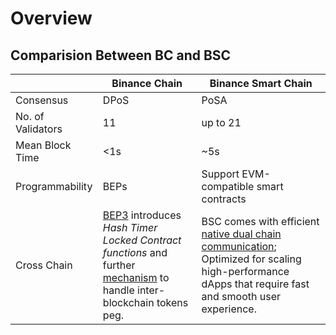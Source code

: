 # Overview

## Comparision Between BC and BSC

|                   | Binance Chain | Binance Smart Chain                    |
| ----------------- | ------------- | -------------------------------------- |
| Consensus         | DPoS          | PoSA                                   |
| No. of Validators | 11            | up to 21                               |
| Mean Block Time   | <1s           | ~5s                                    |
| Programmability   | BEPs          | Support EVM-compatible smart contracts |
| Cross Chain       |[BEP3](https://github.com/binance-chain/BEPs/blob/master/BEP3.md) introduces *Hash Timer Locked Contract functions* and further [mechanism](https://community.binance.org/topic/1892) to handle inter-blockchain tokens peg.    | BSC comes with efficient [native dual chain communication](./concepts/cross-chain.md); Optimized for scaling high-performance dApps that require fast and smooth user experience.                    |



